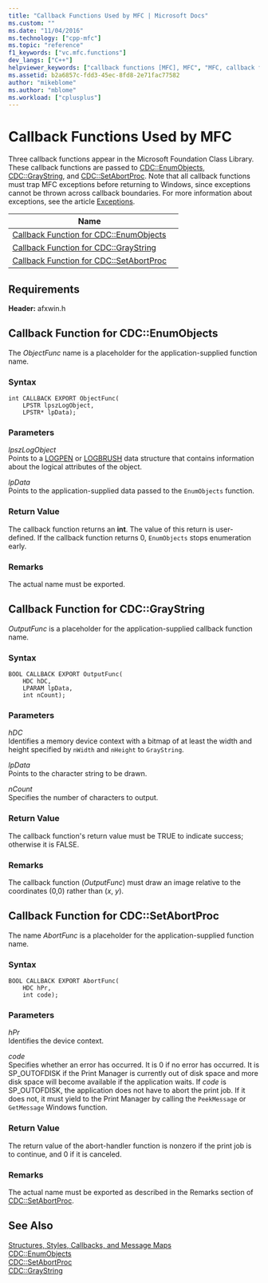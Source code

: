 ```yaml
---
title: "Callback Functions Used by MFC | Microsoft Docs"
ms.custom: ""
ms.date: "11/04/2016"
ms.technology: ["cpp-mfc"]
ms.topic: "reference"
f1_keywords: ["vc.mfc.functions"]
dev_langs: ["C++"]
helpviewer_keywords: ["callback functions [MFC], MFC", "MFC, callback functions", "functions [MFC], callback", "callback functions [MFC]"]
ms.assetid: b2a6857c-fdd3-45ec-8fd8-2e71fac77582
author: "mikeblome"
ms.author: "mblome"
ms.workload: ["cplusplus"]
---
```

# Callback Functions Used by MFC

Three callback functions appear in the Microsoft Foundation Class Library. These callback functions are passed to [CDC::EnumObjects](../../mfc/reference/cdc-class.md#enumobjects), [CDC::GrayString](../../mfc/reference/cdc-class.md#graystring), and [CDC::SetAbortProc](../../mfc/reference/cdc-class.md#setabortproc). Note that all callback functions must trap MFC exceptions before returning to Windows, since exceptions cannot be thrown across callback boundaries. For more information about exceptions, see the article [Exceptions](../../mfc/exception-handling-in-mfc.md).

|Name||
|----------|-----------------|
|[Callback Function for CDC::EnumObjects](#enum_objects)||
|[Callback Function for CDC::GrayString](#graystring)||
|[Callback Function for CDC::SetAbortProc](#setabortproc)||

## Requirements

**Header:** afxwin.h

## <a name="enum_objects"></a> Callback Function for CDC::EnumObjects

The *ObjectFunc* name is a placeholder for the application-supplied function name.

### Syntax

```
int CALLBACK EXPORT ObjectFunc(
    LPSTR lpszLogObject,
    LPSTR* lpData);
```

### Parameters

*lpszLogObject*<br/>
Points to a [LOGPEN](../../mfc/reference/logpen-structure.md) or [LOGBRUSH](../../mfc/reference/logbrush-structure.md) data structure that contains information about the logical attributes of the object.

*lpData*<br/>
Points to the application-supplied data passed to the `EnumObjects` function.

### Return Value

The callback function returns an **int**. The value of this return is user-defined. If the callback function returns 0, `EnumObjects` stops enumeration early.

### Remarks

The actual name must be exported.

## <a name="graystring"></a>  Callback Function for CDC::GrayString

*OutputFunc* is a placeholder for the application-supplied callback function name.

### Syntax

```
BOOL CALLBACK EXPORT OutputFunc(
    HDC hDC,
    LPARAM lpData,
    int nCount);
```

### Parameters

*hDC*<br/>
Identifies a memory device context with a bitmap of at least the width and height specified by `nWidth` and `nHeight` to `GrayString`.

*lpData*<br/>
Points to the character string to be drawn.

*nCount*<br/>
Specifies the number of characters to output.

### Return Value

The callback function's return value must be TRUE to indicate success; otherwise it is FALSE.

### Remarks

The callback function (*OutputFunc*) must draw an image relative to the coordinates (0,0) rather than (*x*, *y*).

## <a name="setabortproc"></a>  Callback Function for CDC::SetAbortProc

The name *AbortFunc* is a placeholder for the application-supplied function name.

### Syntax

```
BOOL CALLBACK EXPORT AbortFunc(
    HDC hPr,
    int code);
```

### Parameters

*hPr*<br/>
Identifies the device context.

*code*<br/>
Specifies whether an error has occurred. It is 0 if no error has occurred. It is SP_OUTOFDISK if the Print Manager is currently out of disk space and more disk space will become available if the application waits. If *code* is SP_OUTOFDISK, the application does not have to abort the print job. If it does not, it must yield to the Print Manager by calling the `PeekMessage` or `GetMessage` Windows function.

### Return Value

The return value of the abort-handler function is nonzero if the print job is to continue, and 0 if it is canceled.

### Remarks

The actual name must be exported as described in the Remarks section of [CDC::SetAbortProc](../../mfc/reference/cdc-class.md#setabortproc).

## See Also

[Structures, Styles, Callbacks, and Message Maps](structures-styles-callbacks-and-message-maps.md)<br/>
[CDC::EnumObjects](../../mfc/reference/cdc-class.md#enumobjects)<br/>
[CDC::SetAbortProc](../../mfc/reference/cdc-class.md#setabortproc)<br/>
[CDC::GrayString](../../mfc/reference/cdc-class.md#graystring)

